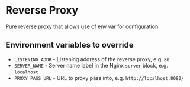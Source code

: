 # Reverse Proxy

Pure reverse proxy that allows use of env var for configuration.

## Environment variables to override

- `LISTENING_ADDR` - Listening address of the reverse proxy, e.g. `80`
- `SERVER_NAME` - Server name label in the Nginx `server` block, e.g. `localhost`
- `PROXY_PASS_URL` - URL to proxy pass into, e.g. `http://localhost:8080/`
